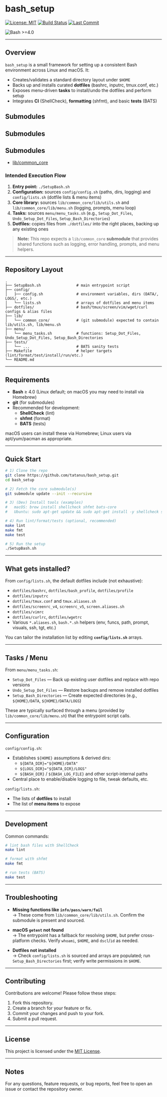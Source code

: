 # bash_setup

[![License: MIT](https://img.shields.io/badge/License-MIT-blue.svg)](LICENSE)
[![Build Status](https://github.com/tatanus/bash_setup/actions/workflows/main.yml/badge.svg)](https://github.com/tatanus/bash_setup/actions/workflows/main.yml)
[![Last Commit](https://img.shields.io/github/last-commit/tatanus/bash_setup)](https://github.com/tatanus/bash_setup/commits/main)

![Bash >=4.0](https://img.shields.io/badge/Bash-%3E%3D4.0-4EAA25?logo=gnu-bash&logoColor=white)

---

## Overview

`bash_setup` is a small framework for setting up a consistent Bash environment across Linux and macOS. It:

- Creates/validates a standard directory layout under `$HOME`
- Backs up and installs curated **dotfiles** (bashrc, inputrc, tmux.conf, etc.)
- Exposes menu-driven **tasks** to install/undo the dotfiles and perform setup
- Integrates **CI** (ShellCheck), **formatting** (shfmt), and basic **tests** (BATS)

## Submodules
## Submodules
## Submodules
<!-- SUBMODULES-LIST:START -->

* [lib/common_core](https://github.com/tatanus/common_core.git)

<!-- SUBMODULES-LIST:END -->



### Intended Execution Flow

1. **Entry point:** `./SetupBash.sh`
2. **Configuration:** sources `config/config.sh` (paths, dirs, logging) and `config/lists.sh` (dotfile lists & menu items)
3. **Core library:** sources `lib/common_core/lib/utils.sh` and `lib/common_core/lib/menu.sh` (logging, prompts, menu loop)
4. **Tasks:** sources `menu/menu_tasks.sh` (e.g., `Setup_Dot_Files`, `Undo_Setup_Dot_Files`, `Setup_Bash_Directories`)
5. **Dotfiles:** copies files from `./dotfiles/` into the right places, backing up any existing ones

> **Note:** This repo expects a `lib/common_core` **submodule** that provides shared functions such as logging, error handling, prompts, and menu helpers.

---

## Repository Layout

```
.
├── SetupBash.sh                # main entrypoint script
├── config/
│   ├── config.sh               # environment variables, dirs (DATA/, LOGS/, etc.)
│   └── lists.sh                # arrays of dotfiles and menu items
├── dotfiles/                   # bash/tmux/screen/vim/wget/curl configs & alias files
├── lib/
│   └── common_core/            # (git submodule) expected to contain lib/utils.sh, lib/menu.sh
├── menu/
│   └── menu_tasks.sh           # functions: Setup_Dot_Files, Undo_Setup_Dot_Files, Setup_Bash_Directories
├── tests/
│   └── ...                     # BATS sanity tests
├── Makefile                    # helper targets (lint/format/test/install/run/etc.)
└── README.md
```

---

## Requirements

- **Bash** ≥ 4.0 (Linux default; on macOS you may need to install via Homebrew)
- **git** (for submodules)
- Recommended for development:
  - **ShellCheck** (lint)
  - **shfmt** (format)
  - **BATS** (tests)

macOS users can install these via Homebrew; Linux users via apt/yum/pacman as appropriate.

---

## Quick Start

```bash
# 1) Clone the repo
git clone https://github.com/tatanus/bash_setup.git
cd bash_setup

# 2) Fetch the core submodule(s)
git submodule update --init --recursive

# 3) (Dev) Install tools (examples)
#   macOS: brew install shellcheck shfmt bats-core
#   Ubuntu: sudo apt-get update && sudo apt-get install -y shellcheck shfmt bats

# 4) Run lint/format/tests (optional, recommended)
make lint
make fmt
make test

# 5) Run the setup
./SetupBash.sh
```

---

## What gets installed?

From `config/lists.sh`, the default dotfiles include (not exhaustive):

- `dotfiles/bashrc`, `dotfiles/bash_profile`, `dotfiles/profile`
- `dotfiles/inputrc`
- `dotfiles/tmux.conf` and `tmux.aliases.sh`
- `dotfiles/screenrc_v4`, `screenrc_v5`, `screen.aliases.sh`
- `dotfiles/vimrc`
- `dotfiles/curlrc`, `dotfiles/wgetrc`
- Various `*.aliases.sh`, `bash.*.sh` helpers (env, funcs, path, prompt, visuals, ssh, tgt, etc.)

You can tailor the installation list by editing **`config/lists.sh`** arrays.

---

## Tasks / Menu

From `menu/menu_tasks.sh`:

- `Setup_Dot_Files` — Back up existing user dotfiles and replace with repo versions
- `Undo_Setup_Dot_Files` — Restore backups and remove installed dotfiles
- `Setup_Bash_Directories` — Create expected directories (e.g., `${HOME}/DATA`, `${HOME}/DATA/LOGS`)

These are typically surfaced through a menu (provided by `lib/common_core/lib/menu.sh`) that the entrypoint script calls.

---

## Configuration

`config/config.sh`:

- Establishes `${HOME}` assumptions & derived dirs:
  - `${DATA_DIR}="${HOME}/DATA"`
  - `${LOGS_DIR}="${DATA_DIR}/LOGS"`
  - `${BASH_DIR}` / `${BASH_LOG_FILE}` and other script-internal paths
- Central place to enable/disable logging to file, tweak defaults, etc.

`config/lists.sh`:

- The lists of **dotfiles** to install
- The list of **menu items** to expose

---

## Development

Common commands:

```bash
# lint bash files with ShellCheck
make lint

# format with shfmt
make fmt

# run tests (BATS)
make test
```

---

## Troubleshooting

- **Missing functions like `info/pass/warn/fail`**  
  → These come from `lib/common_core/lib/utils.sh`. Confirm the submodule is present and sourced.

- **macOS `getent` not found**  
  → The entrypoint has a fallback for resolving `$HOME`, but prefer cross-platform checks. Verify `whoami`, `$HOME`, and `dscl`/`id` as needed.

- **Dotfiles not installed**  
  → Check `config/lists.sh` is sourced and arrays are populated; run `Setup_Bash_Directories` first; verify write permissions in `$HOME`.

---

## Contributing

Contributions are welcome! Please follow these steps:

1. Fork this repository.
2. Create a branch for your feature or fix.
3. Commit your changes and push to your fork.
4. Submit a pull request.

---

## License

This project is licensed under the [MIT License](LICENSE).

---

## Notes

For any questions, feature requests, or bug reports, feel free to open an issue or contact the repository owner.
